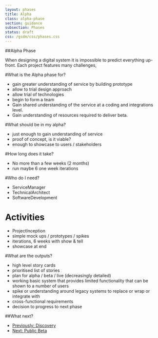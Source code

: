 ```yaml
---
layout: phases
title: Alpha
class: alpha-phase
section: guidance
subsection: Phases
status: draft
css: /gsdm/css/phases.css
---
```


##Alpha Phase

When designing a digital system it is impossible to predict everything up-front. Each project features many challenges, 

#What is the Alpha phase for?
- gain greater understanding of service by building prototype
- allow to trial design approach
- allow trial of technologies
- begin to form a team
- Gain shared understanding of the service at a coding and integrations level.
- Gain understanding of resources required to deliver beta.

#What should be in my alpha?
- just enough to gain understanding of service
- proof of concept, is it viable?
- enough to showcase to users / stakeholders

#How long does it take?
- No more than a few weeks (2 months)
- run maybe 6 one week iterations

#Who do I need?
- ServiceManager
- TechnicalArchitect
- SoftwareDevelopment

# Activities
 - ProjectInception
 - simple mock ups / prototypes / spikes 
 - iterations, 6 weeks with show & tell
 - showcase at end

#What are the outputs?

- high level story cards
- prioritised list of stories
- plan for alpha / beta / live (decreasingly detailed)
- working basic system that provides limited functionality that can be shown to a number of users
- spike or understanding around legacy systems to replace or wrap or integrate with
- cross-functional requirements
- decision to progress to next phase

##What next?
<ul class="phase-nav">
	<li class="discovery"><a href="">Previously: Discovery</a></li>
	<li class="beta"><a href="">Next: Public Beta</a></li>
</ul>








